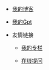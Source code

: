 * [我的博客](https://zhy648.club/)

* [我的Gpt](https://mp.weixin.qq.com/s/6EUs0FyxAFT7n1VgfAGzbA)

* 友情链接

    * [我的专栏](https://blog.csdn.net/m0_71566302?spm=1010.2135.3001.5343)

    * [在线提问](https://zhy648.work/)